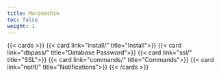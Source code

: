 ```yaml
---
title: Marzneshin
toc: false
weight: 1
---
```


{{< cards >}}
  {{< card link="install/" title="Install">}}
  {{< card link="dbpass/" title="Database Password">}}
  {{< card link="ssl/" title="SSL">}}
  {{< card link="commands/" title="Commands">}}
  {{< card link="notif/" title="Notifications">}}
{{< /cards >}}